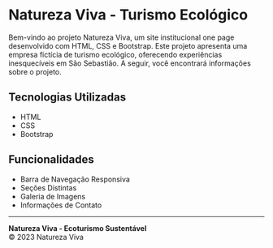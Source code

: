 # Natureza Viva - Turismo Ecológico

Bem-vindo ao projeto Natureza Viva, um site institucional one page desenvolvido com HTML, CSS e Bootstrap. Este projeto apresenta uma empresa fictícia de turismo ecológico, oferecendo experiências inesquecíveis em São Sebastião. A seguir, você encontrará informações sobre o projeto.

## Tecnologias Utilizadas

- HTML
- CSS
- Bootstrap

## Funcionalidades

- Barra de Navegação Responsiva
- Seções Distintas
- Galeria de Imagens
- Informações de Contato

---

**Natureza Viva - Ecoturismo Sustentável**  
© 2023 Natureza Viva
